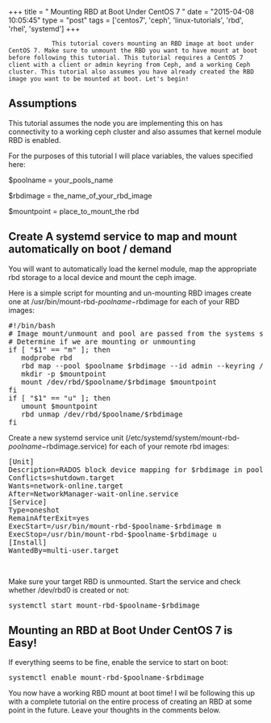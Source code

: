 +++
title = "				Mounting RBD at Boot Under CentOS 7		"
date = "2015-04-08 10:05:45"
type = "post"
tags = ['centos7', 'ceph', 'linux-tutorials', 'rbd', 'rhel', 'systemd']
+++


				This tutorial covers mounting an RBD image at boot under CentOS 7. Make sure to unmount the RBD you want to have mount at boot before following this tutorial. This tutorial requires a CentOS 7 client with a client or admin keyring from Ceph, and a working Ceph cluster. This tutorial also assumes you have already created the RBD image you want to be mounted at boot. Let's begin!
<h2>Assumptions</h2>
This tutorial assumes the node you are implementing this on has connectivity to a working ceph cluster and also assumes that kernel module RBD is enabled.

For the purposes of this tutorial I will place variables, the values specified here:

$poolname = your_pools_name

$rbdimage = the_name_of_your_rbd_image

$mountpoint = place_to_mount_the rbd
<h2>Create A systemd service to map and mount automatically on boot / demand</h2>
You will want to automatically load the kernel module, map the appropriate rbd storage to a local device and mount the ceph image.

Here is a simple script for mounting and un-mounting RBD images create one at /usr/bin/mount-rbd-$poolname-$rbdimage for each of your RBD images:
<pre class="lang:default decode:true " title="Script for mounting and unmoutning RBD Images">#!/bin/bash
# Image mount/unmount and pool are passed from the systems service as arguments
# Determine if we are mounting or unmounting
if [ "$1" == "m" ]; then
   modprobe rbd
   rbd map --pool $poolname $rbdimage --id admin --keyring /etc/ceph/ceph.client.admin.keyring
   mkdir -p $mountpoint
   mount /dev/rbd/$poolname/$rbdimage $mountpoint
fi
if [ "$1" == "u" ]; then
   umount $mountpoint
   rbd unmap /dev/rbd/$poolname/$rbdimage
fi</pre>
Create a new systemd service unit (/etc/systemd/system/mount-rbd-$poolname-$rbdimage.service) for each of your remote rbd images:
<pre class="lang:default decode:true" title="Create a systemd script for mounting an RBD at boot">[Unit]
Description=RADOS block device mapping for $rbdimage in pool $poolname"
Conflicts=shutdown.target
Wants=network-online.target
After=NetworkManager-wait-online.service
[Service]
Type=oneshot
RemainAfterExit=yes
ExecStart=/usr/bin/mount-rbd-$poolname-$rbdimage m
ExecStop=/usr/bin/mount-rbd-$poolname-$rbdimage u
[Install]
WantedBy=multi-user.target</pre>
&nbsp;

Make sure your target RBD is unmounted. Start the service and check whether /dev/rbd0 is created or not:
<pre class="lang:default decode:true " title="Test your systemd service">systemctl start mount-rbd-$poolname-$rbdimage</pre>
<h2>Mounting an RBD at Boot Under CentOS 7 is Easy!</h2>
If everything seems to be fine, enable the service to start on boot:
<pre class="lang:default decode:true" title="Enable your service at boot">systemctl enable mount-rbd-$poolname-$rbdimage</pre>
You now have a working RBD mount at boot time! I wil be following this up with a complete tutorial on the entire process of creating an RBD at some point in the future. Leave your thoughts in the comments below.		